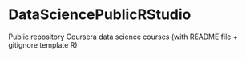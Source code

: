 # DataSciencePublicRStudio
Public repository Coursera data science courses (with README file + gitignore template R)

